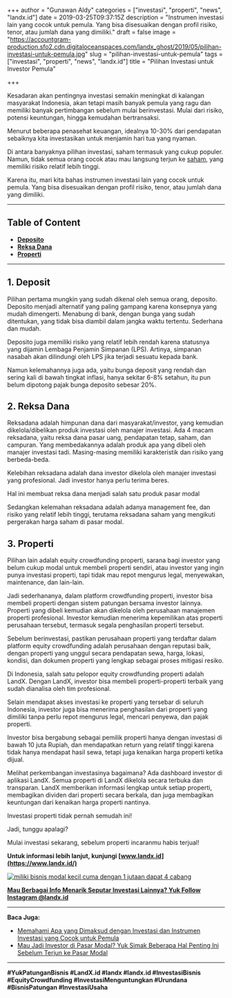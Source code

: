 +++
author = "Gunawan Aldy"
categories = ["investasi", "properti", "news", "landx.id"]
date = 2019-03-25T09:37:15Z
description = "Instrumen investasi lain yang cocok untuk pemula. Yang bisa disesuaikan dengan profil risiko, tenor, atau jumlah dana yang dimiliki."
draft = false
image = "https://accountgram-production.sfo2.cdn.digitaloceanspaces.com/landx_ghost/2019/05/pilihan-investasi-untuk-pemula.jpg"
slug = "pilihan-investasi-untuk-pemula"
tags = ["investasi", "properti", "news", "landx.id"]
title = "Pilihan Investasi untuk Investor Pemula"

+++


Kesadaran akan pentingnya investasi semakin meningkat di kalangan masyarakat Indonesia, akan tetapi masih banyak pemula yang ragu dan memiliki banyak pertimbangan sebelum mulai berinvestasi. Mulai dari risiko, potensi keuntungan, hingga kemudahan bertransaksi.

Menurut beberapa penasehat keuangan, idealnya 10-30% dari pendapatan sebaiknya kita investasikan untuk menjamin hari tua yang nyaman.

Di antara banyaknya pilihan investasi, saham termasuk yang cukup populer. Namun, tidak semua orang cocok atau mau langsung terjun ke [saham](https://landx.id/blog/tag/cara-investasi-saham/), yang memiliki risiko relatif lebih tinggi.

Karena itu, mari kita bahas instrumen investasi lain yang cocok untuk pemula. Yang bisa disesuaikan dengan profil risiko, tenor, atau jumlah dana yang dimiliki.

---

## Table of Content

* **[Deposito](#1-deposito)**
* **[Reksa Dana](#2-reksa-dana)**
* **[Properti](#3-properti)**

---

## **1. Deposit**

Pilihan pertama mungkin yang sudah dikenal oleh semua orang, deposito. Deposito menjadi alternatif yang paling gampang karena konsepnya yang mudah dimengerti. Menabung di bank, dengan bunga yang sudah ditentukan, yang tidak bisa diambil dalam jangka waktu tertentu. Sederhana dan mudah.

Deposito juga memiliki risiko yang relatif lebih rendah karena statusnya yang dijamin Lembaga Penjamin Simpanan (LPS). Artinya, simpanan nasabah akan dilindungi oleh LPS jika terjadi sesuatu kepada bank.

Namun kelemahannya juga ada, yaitu bunga deposit yang rendah dan sering kali di bawah tingkat inflasi, hanya sekitar 6-8% setahun, itu pun belum dipotong pajak bunga deposito sebesar 20%.

## 2. Reksa Dana

Reksadana adalah himpunan dana dari masyarakat/investor, yang kemudian dikelola/dibelikan produk investasi oleh manajer investasi. Ada 4 macam reksadana, yaitu reksa dana pasar uang, pendapatan tetap, saham, dan campuran. Yang membedakannya adalah produk apa yang dibeli oleh manajer investasi tadi. Masing-masing memiliki karakteristik dan risiko yang berbeda-beda.

Kelebihan reksadana adalah dana investor dikelola oleh manajer investasi yang profesional. Jadi investor hanya perlu terima beres.

Hal ini membuat reksa dana menjadi salah satu produk pasar modal

Sedangkan kelemahan reksadana adalah adanya management fee, dan risiko yang relatif lebih tinggi, terutama reksadana saham yang mengikuti pergerakan harga saham di pasar modal.

## 3. Properti

Pilihan lain adalah equity crowdfunding properti, sarana bagi investor yang belum cukup modal untuk membeli properti sendiri, atau investor yang ingin punya investasi properti, tapi tidak mau repot mengurus legal, menyewakan, maintenance, dan lain-lain.

Jadi sederhananya, dalam platform crowdfunding properti, investor bisa membeli properti dengan sistem patungan bersama investor lainnya. Properti yang dibeli kemudian akan dikelola oleh perusahaan manajemen properti profesional. Investor kemudian menerima kepemilikan atas properti perusahaan tersebut, termasuk segala penghasilan properti tersebut.

Sebelum berinvestasi, pastikan perusahaan properti yang terdaftar dalam platform equity crowdfunding adalah perusahaan dengan reputasi baik, dengan properti yang unggul secara pendapatan sewa, harga, lokasi, kondisi, dan dokumen properti yang lengkap sebagai proses mitigasi resiko.

Di Indonesia, salah satu pelopor equity crowdfunding properti adalah LandX. Dengan LandX, investor bisa membeli properti-properti terbaik yang sudah dianalisa oleh tim profesional.

Selain mendapat akses investasi ke properti yang tersebar di seluruh Indonesia, investor juga bisa menerima penghasilan dari properti yang dimiliki tanpa perlu repot mengurus legal, mencari penyewa, dan pajak properti.

Investor bisa bergabung sebagai pemilik properti hanya dengan investasi di bawah 10 juta Rupiah, dan mendapatkan return yang relatif tinggi karena tidak hanya mendapat hasil sewa, tetapi juga kenaikan harga properti ketika dijual.

Melihat perkembangan investasinya bagaimana? Ada dashboard investor di [](https://t.co/ZrUjxGnsO2) aplikasi LandX. Semua properti di LandX dikelola secara terbuka dan transparan. LandX memberikan informasi lengkap untuk setiap properti, membagikan dividen dari properti secara berkala, dan juga membagikan keuntungan dari kenaikan harga properti nantinya.

Investasi properti tidak pernah semudah ini!

Jadi, tunggu apalagi?

Mulai investasi sekarang, sebelum properti incaranmu habis terjual!

**Untuk informasi lebih lanjut, kunjungi [www.landx.id](https://www.landx.id/)**

[![miliki bisnis modal kecil cuma dengan 1 jutaan dapat 4 cabang ](https://accountgram-production.sfo2.cdn.digitaloceanspaces.com/landx_ghost/2021/11/jadi-owner-bisnis-hanya-1-jutaan-dengan-cuan-yang-sangat-menjanjikan.png)](https://landx.id/project/)

[**Mau Berbagai Info Menarik Seputar Investasi Lainnya? Yuk Follow Instagram @landx.id**](https://instagram.com/landx.id?utm_medium=copy_link)

---

**Baca Juga:**

* [Memahami Apa yang Dimaksud dengan Investasi dan Instrumen Investasi yang Cocok untuk Pemula](https://landx.id/blog/apa-yang-dimaskud-dengan-investasi-untuk-investasi/)
* [Mau Jadi Investor di Pasar Modal? Yuk Simak Beberapa Hal Penting Ini Sebelum Terjun ke Pasar Modal](https://landx.id/blog/pasar-modal-adalah/)

---

**#YukPatunganBisnis    #LandX.id    #landx         #landx.id      #InvestasiBisnis    #EquityCrowdfunding    #InvestasiMenguntungkan      #Urundana    #BisnisPatungan    #InvestasiUsaha**

